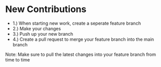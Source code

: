 # New Contributions
* 1.) When starting new work, create a seperate feature branch
* 2.) Make your changes
* 3.) Push up your new branch
* 4.) Create a pull request to merge your feature branch into the main branch

Note: Make sure to pull the latest changes into your feature branch from time to time
